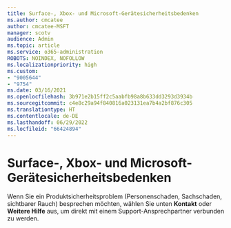 ```yaml
---
title: Surface-, Xbox- und Microsoft-Gerätesicherheitsbedenken
ms.author: cmcatee
author: cmcatee-MSFT
manager: scotv
audience: Admin
ms.topic: article
ms.service: o365-administration
ROBOTS: NOINDEX, NOFOLLOW
ms.localizationpriority: high
ms.custom:
- "9005644"
- "9754"
ms.date: 03/16/2021
ms.openlocfilehash: 3b971e2b15ff2c5aabfb98a8b633dd3293d3934b
ms.sourcegitcommit: c4e8c29a94f840816a023131ea7b4a2bf876c305
ms.translationtype: HT
ms.contentlocale: de-DE
ms.lasthandoff: 06/29/2022
ms.locfileid: "66424894"
---
```

# <a name="surface-xbox-and-microsoft-devices-safety-concerns"></a>Surface-, Xbox- und Microsoft-Gerätesicherheitsbedenken

Wenn Sie ein Produktsicherheitsproblem (Personenschaden, Sachschaden, sichtbarer Rauch) besprechen möchten, wählen Sie unten **Kontakt** oder **Weitere Hilfe** aus, um direkt mit einem Support-Ansprechpartner verbunden zu werden.